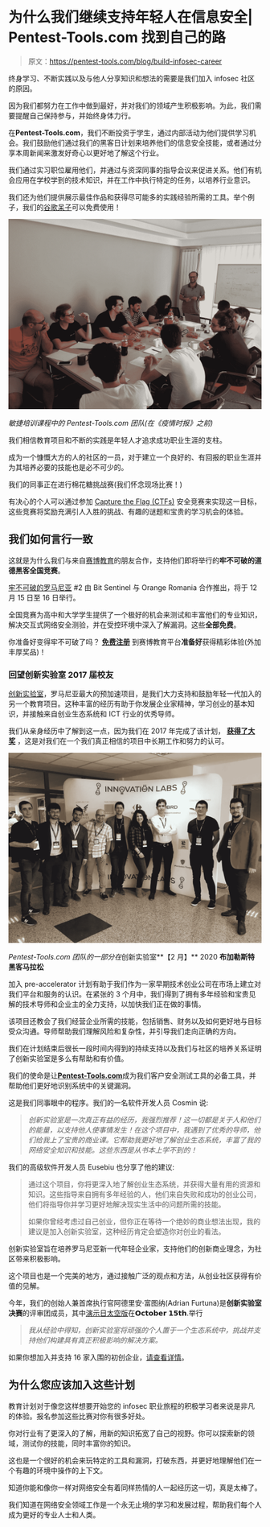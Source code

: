 # 为什么我们继续支持年轻人在信息安全| Pentest-Tools.com 找到自己的路

> 原文：<https://pentest-tools.com/blog/build-infosec-career>

终身学习、不断实践以及与他人分享知识和想法的需要是我们加入 infosec 社区的原因。

因为我们都努力在工作中做到最好，并对我们的领域产生积极影响。为此，我们需要提醒自己保持参与，并始终身体力行。

在**Pentest-Tools.com**，我们不断投资于学生，通过内部活动为他们提供学习机会。我们鼓励他们通过我们的黑客日计划来培养他们的信息安全技能，或者通过分享本周新闻来激发好奇心以更好地了解这个行业。

我们通过实习职位雇用他们，并通过与资深同事的指导会议来促进关系。他们有机会应用在学校学到的技术知识，并在工作中执行特定的任务，以培养行业意识。

我们还为他们提供展示最佳作品和获得尽可能多的实践经验所需的工具。举个例子，我们的[谷歌呆子](https://pentest-tools.com/information-gathering/google-hacking)可以免费使用！

![The Pentest-tools.com team during an Agile course](img/6f1343547bf06c5b89cf5f0ed290b0e0.png)

*敏捷培训课程中的 Pentest-Tools.com 团队(在《疫情时报》之前)*

我们相信教育项目和不断的实践是年轻人才追求成功职业生涯的支柱。

成为一个慷慨大方的人的社区的一员，对于建立一个良好的、有回报的职业生涯并为其培养必要的技能也是必不可少的。

我们的同事正在进行棉花糖挑战赛(我们怀念现场比赛！)

有决心的个人可以通过参加 [Capture the Flag (CTFs)](https://def.camp/ctfs-better-infosec-specialist/) 安全竞赛来实现这一目标，这些竞赛将奖励充满引人入胜的挑战、有趣的谜题和宝贵的学习机会的体验。

## **我们如何言行一致**

这就是为什么我们与来自[赛博教育](https://cyberedu.ro/)的朋友合作，支持他们即将举行的**牢不可破的道德黑客全国竞赛**。

[牢不可破的罗马尼亚](https://unbreakable.ro/#eveniment) #2 由 Bit Sentinel 与 Orange Romania 合作推出，将于 12 月 15 日至 16 日举行。

全国竞赛为高中和大学学生提供了一个极好的机会来测试和丰富他们的专业知识，解决交互式网络安全测验，并在受控环境中深入了解漏洞。这些**全部免费**。

你准备好变得牢不可破了吗？ [**免费注册**](https://unr1.cyberedu.ro/) 到赛博教育平台**准备好**获得精彩体验(外加丰厚奖品)！

### **回望创新实验室 2017 届校友**

[创新实验室](https://www.innovationlabs.ro/)，罗马尼亚最大的预加速项目，是我们大力支持和鼓励年轻一代加入的另一个教育项目。这种丰富的经历有助于你发展企业家精神，学习创业的基本知识，并接触来自创业生态系统和 ICT 行业的优秀导师。

我们从亲身经历中了解到这一点，因为我们在 2017 年完成了该计划， [**获得了大奖**](https://www.innovationlabs.ro/teams/Pentest-Tools.com) ，这是对我们在一个我们真正相信的项目中长期工作和努力的认可。

![Pentest-Tools.com at Hackathon Innovation Labs 2020](img/a73f62260a9c15e05cec4ea2d6e485d4.png)

*Pentest-Tools.com 团队的一部分在*创新实验室**【2 月】** 2020 **布加勒斯特黑客马拉松**

加入 pre-accelerator 计划有助于我们作为一家早期技术创业公司在市场上建立对我们平台和服务的认识。在紧张的 3 个月中，我们得到了拥有多年经验和宝贵见解的技术导师和企业主的全力支持，以加快我们正在做的事情。

该项目还教会了我们经营企业所需的技能，包括销售、财务以及如何更好地与目标受众沟通。导师帮助我们理解风险和复杂性，并引导我们走向正确的方向。

我们在计划结束后很长一段时间内得到的持续支持以及我们与社区的培养关系证明了创新实验室是多么有帮助和有价值。

我们的使命是让[**Pentest-Tools.com**](https://pentest-tools.com)成为我们客户安全测试工具的必备工具，并帮助他们更好地识别系统中的关键漏洞。

这是我们同事眼中的程序。我们的一名软件开发人员 Cosmin 说:

> *创新实验室是一次真正有益的经历，我强烈推荐！这一切都是关于人和他们的能量，以支持他人使事情发生！在这个项目中，我遇到了优秀的导师，他们给我上了宝贵的商业课。它帮助我更好地了解创业生态系统，丰富了我的网络安全知识和技能。这些东西是从书本上学不到的！*

我们的高级软件开发人员 Eusebiu 也分享了他的建议:

> 通过这个项目，你将更深入地了解创业生态系统，并获得大量有用的资源和知识。这些指导来自拥有多年经验的人，他们来自失败和成功的创业公司，他们将指导你并学习更好地解决现实生活中的问题所需的技能。
> 
> 如果你曾经考虑过自己创业，但你正在等待一个绝妙的商业想法出现，我的建议是加入创新实验室，这种经历肯定会塑造你对创业的看法。

创新实验室旨在培养罗马尼亚新一代年轻企业家，支持他们的创新商业理念，为社区带来积极影响。

这个项目也是一个完美的地方，通过接触广泛的观点和方法，从创业社区获得有价值的见解。

今年，我们的创始人兼首席执行官阿德里安·富图纳(Adrian Furtuna)是**创新实验室决赛**的评审团成员，其中[演示日太空版](https://www.linkedin.com/events/6716681072039522304/)在𝗢𝗰𝘁𝗼𝗯𝗲𝗿 𝟭𝟱𝘁𝗵.举行

> *我从经验中得知，创新实验室将顽强的个人置于一个生态系统中，挑战并支持他们构建具有真正积极影响的解决方案。*

如果你想加入并支持 16 家入围的初创企业，[请查看详情](https://www.linkedin.com/events/6716681072039522304/)。

## **为什么您应该加入这些计划**

教育计划对于像您这样想要开始您的 infosec 职业旅程的积极学习者来说是非凡的体验。报名参加这些比赛对你有很多好处。

你对行业有了更深入的了解，用新的知识拓宽了自己的视野。你可以探索新的领域，测试你的技能，同时丰富你的知识。

这也是一个很好的机会来玩特定的工具和漏洞，打破东西，并更好地理解他们在一个有趣的环境中操作的上下文。

知道你能和像你一样对网络安全有着同样热情的人一起经历这一切，真是太棒了。

我们知道在网络安全领域工作是一个永无止境的学习和发展过程，帮助我们每个人成为更好的专业人士和人类。